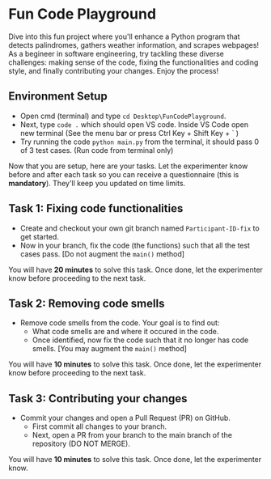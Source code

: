 # Fun Code Playground

Dive into this fun project where you'll enhance a Python program that detects palindromes, gathers weather information, and scrapes webpages! As a begineer in software engineering, try tackling these diverse challenges: making sense of the code, fixing the functionalities and coding style, and finally contributing your changes. Enjoy the process!

## Environment Setup
<!-- - Check if you can access `pip` and `git` from your terminal. 
- **Fork** the repository and **clone** the forked repository on your system. (You should find the fork option on the upper right corner of the screen).-->
- Open cmd (terminal) and type `cd Desktop\FunCodePlayground`.
- Next, type `code .` which should open VS code. Inside VS Code open new terminal (See the menu bar or press Ctrl Key + Shift Key + ` )
- Try running the code `python main.py` from the terminal, it should pass 0 of 3 test cases. (Run code from terminal only) 
<!-- Check if you can access from your terminal. Your system needs to have Git installed ([download Git](https://git-scm.com/downloads)). - Install these dependencies first, `pip install -r requirements.txt`.-->

Now that you are setup, here are your tasks. Let the experimenter know before and after each task so you can receive a questionnaire (this is **mandatory**). They'll keep you updated on time limits.

## Task 1: Fixing code functionalities
- Create and checkout your own git branch named `Participant-ID-fix` to get started.
- Now in your branch, fix the code (the functions) such that all the test cases pass. [Do not augment the `main()` method]

You will have **20 minutes** to solve this task. Once done, let the experimenter know before proceeding to the next task.

## Task 2: Removing code smells
- Remove code smells from the code. Your goal is to find out:
  - What code smells are and where it occured in the code.
  - Once identified, now fix the code such that it no longer has code smells. [You may augment the `main()` method]

You will have **10 minutes** to solve this task. Once done, let the experimenter know before proceeding to the next task.

## Task 3: Contributing your changes
- Commit your changes and open a Pull Request (PR) on GitHub. 
  - First commit all changes to your branch.
  - Next, open a PR from your branch to the main branch of the repository (DO NOT MERGE).
  
You will have **10 minutes** to solve this task. Once done, let the experimenter know.

<!-- Your goal is to find out what commits and PRs are and how you can do it? [Note: You need to open PR from your branch to the main branch of your own forked repository.] - Set up your Git using SSH (if not already) if you want to commit using the terminal. -->
<!--   - [Link for setting up SSH](https://docs.github.com/en/authentication/connecting-to-github-with-ssh/generating-a-new-ssh-key-and-adding-it-to-the-ssh-agent) -->
